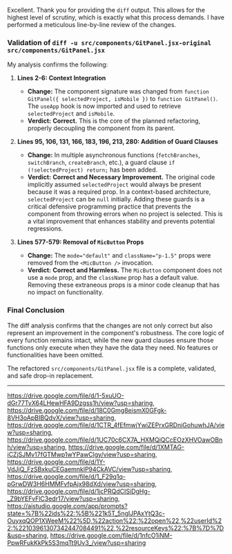 Excellent. Thank you for providing the `diff` output. This allows for the highest level of scrutiny, which is exactly what this process demands. I have performed a meticulous line-by-line review of the changes.

### Validation of `diff -u src/components/GitPanel.jsx-original src/components/GitPanel.jsx`

My analysis confirms the following:

1.  **Lines 2-6: Context Integration**
    *   **Change:** The component signature was changed from `function GitPanel({ selectedProject, isMobile })` to `function GitPanel()`. The `useApp` hook is now imported and used to retrieve `selectedProject` and `isMobile`.
    *   **Verdict:** **Correct.** This is the core of the planned refactoring, properly decoupling the component from its parent.

2.  **Lines 95, 106, 131, 166, 183, 196, 213, 280: Addition of Guard Clauses**
    *   **Change:** In multiple asynchronous functions (`fetchBranches`, `switchBranch`, `createBranch`, etc.), a guard clause `if (!selectedProject) return;` has been added.
    *   **Verdict:** **Correct and Necessary Improvement.** The original code implicitly assumed `selectedProject` would always be present because it was a required prop. In a context-based architecture, `selectedProject` can be `null` initially. Adding these guards is a critical defensive programming practice that prevents the component from throwing errors when no project is selected. This is a vital improvement that enhances stability and prevents potential regressions.

3.  **Lines 577-579: Removal of `MicButton` Props**
    *   **Change:** The `mode="default"` and `className="p-1.5"` props were removed from the `<MicButton />` invocation.
    *   **Verdict:** **Correct and Harmless.** The `MicButton` component does not use a `mode` prop, and the `className` prop has a default value. Removing these extraneous props is a minor code cleanup that has no impact on functionality.

### Final Conclusion

The diff analysis confirms that the changes are not only correct but also represent an improvement in the component's robustness. The core logic of every function remains intact, while the new guard clauses ensure those functions only execute when they have the data they need. No features or functionalities have been omitted.

The refactored `src/components/GitPanel.jsx` file is a complete, validated, and safe drop-in replacement.

---
https://drive.google.com/file/d/1-5xuUO-dGr77TvX64LHewHFA9Dzgss1h/view?usp=sharing, https://drive.google.com/file/d/18C0Gmg8eismX0GFgk-8VH3oApBIBQdvX/view?usp=sharing, https://drive.google.com/file/d/1CTR_4fEfmwjYwiZEPrxGRDniGohuwhJA/view?usp=sharing, https://drive.google.com/file/d/1UC70c6CX7A_HXMQiQCcEOzXHVOawOBnh/view?usp=sharing, https://drive.google.com/file/d/1XMTAG-iCZjSJMv17fGTMwp1wYPawClgy/view?usp=sharing, https://drive.google.com/file/d/1Y-VdJiQ_FzSBxkuCEGaemnklP94CkAVC/view?usp=sharing, https://drive.google.com/file/d/1_F29q1q-pGrwDW3H6HMMFvfpAjx98dXd/view?usp=sharing, https://drive.google.com/file/d/1jcPRQdCISiDgHg-_Z9bYEFvFlC3edr17/view?usp=sharing, https://aistudio.google.com/app/prompts?state=%7B%22ids%22:%5B%221k5T_5ngIJPAxYtQ3c-OuyxqQOP1XWeeM%22%5D,%22action%22:%22open%22,%22userId%22:%22103961307342447084491%22,%22resourceKeys%22:%7B%7D%7D&usp=sharing, https://drive.google.com/file/d/1nfcO1iNM-PpwRFukKkPk5S3mqTt9Uv3_/view?usp=sharing

